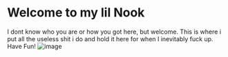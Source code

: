 # Welcome to my lil Nook
I dont know who you are or how you got here, but welcome.
This is where i put all the useless shit i do and hold it here for when I inevitably fuck up.
Have Fun!
![image](https://user-images.githubusercontent.com/41706082/93434621-63b7e380-f896-11ea-9140-7a1b8e9f883f.png)

